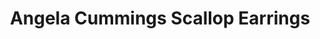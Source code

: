 ---
title: Angela Cummings Scallop Earrings
description: |
  Silvery South Sea Pearls are wrapped in scalloped rows of Diamonds in these statement button earrings.
specs: |
  11.2 - 11.3mm South Sea Pearls with 2.90 carats of White Diamonds, set in Platinum and 18K White Gold.
images:
  - image_path: /uploads/angela-cummings-for-assael-scallop-earrings.png
_category:
order_number: 8
categories:
  - earrings
---